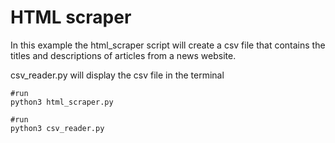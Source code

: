 # HTML scraper

In this example the html_scraper script will create a csv file that contains the titles and descriptions of articles from a news website.

csv_reader.py will display the csv file in the terminal

```shell
#run
python3 html_scraper.py

#run
python3 csv_reader.py
```
